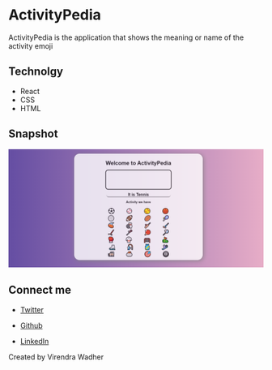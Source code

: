 # ActivityPedia

ActivityPedia is the application that shows the meaning or name of the activity emoji 

## Technolgy 
- React
- CSS
- HTML

## Snapshot

![ActivityPedia](ss.png "ActivityPedia")

## Connect me
- [Twitter](https://www.twitter.com/virendra_wadher)

- [Github](https://www.github.com/virendrawadher)

- [LinkedIn](https://www.linkedin.com/in/virendra-wadher-042741155/)

Created by Virendra Wadher

